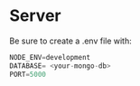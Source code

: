 # Server

Be sure to create a .env file with:

```js
NODE_ENV=development
DATABASE= <your-mongo-db>
PORT=5000
```
